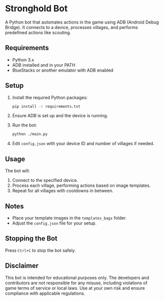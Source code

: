 # Stronghold Bot

A Python bot that automates actions in the game using ADB (Android Debug Bridge). It connects to a device, processes villages, and performs predefined actions like scouting.

## Requirements
- Python 3.x
- ADB installed and in your PATH
- BlueStacks or another emulator with ADB enabled

## Setup
1. Install the required Python packages:
   ```sh
   pip install -r requirements.txt
   ```

2. Ensure ADB is set up and the device is running.

3. Run the bot:
   ```sh
   python ./main.py
   ```

4. Edit `config.json` with your device ID and number of villages if needed.

## Usage
The bot will:
1. Connect to the specified device.
2. Process each village, performing actions based on image templates.
3. Repeat for all villages with cooldowns in between.

## Notes
- Place your template images in the `templates_bags` folder.
- Adjust the `config.json` file for your setup.

## Stopping the Bot
Press `Ctrl+C` to stop the bot safely.

## Disclaimer
This bot is intended for educational purposes only. The developers and contributors are not responsible for any misuse, including violations of game terms of service or local laws. Use at your own risk and ensure compliance with applicable regulations.
